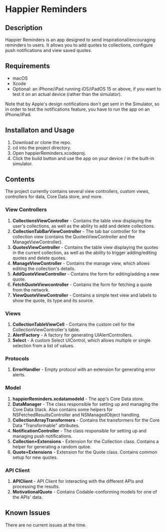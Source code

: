 #  Happier Reminders

## Description

Happier Reminders is an app designed to send inspirational/encouraging reminders to users. It allows you to add quotes to collections, configure push notifications and view saved quotes.

## Requirements

- macOS
- Xcode
- Optional: an iPhone/iPad running iOS/iPadOS 15 or above, if you want to test it on an actual device (rather than the simulator).

Note that by Apple's design notifications don't get sent in the Simulator, so in order to test the notifications feature, you have to run the app on an iPhone/iPad.

## Installaton and Usage

1. Download or clone the repo.
2. cd into the project directory.
3. Open happierReminders.xcodeproj.
4. Click the build button and use the app on your device / in the built-in simulator.

## Contents

The project currently contains several view controllers, custom views, controllers for data, Core Data store, and more.

### View Controllers

1. **CollectionsViewController** - Contains the table view displaying the user's collections, as well as the ability to add and delete collections.
2. **CollectionTabBarViewController** - The tab bar controller for the collection view (contains the QuotesViewController and the ManageViewController).
3. **QuotesViewController** - Contains the table view displaying the quotes in the current collection, as well as the ability to trigger adding/editing quotes and delete quotes.
4. **ManageViewController** - Contains the manage view, which allows editing the collection's details.
5. **AddQuoteViewController** - Contains the form for editing/adding a new quote.
6. **FetchQuoteViewcontroller** - Contains the form for fetching a quote from the network.
7. **ViewQuoteViewController** - Contains a simple text view and labels to show the quote, its type and its source.

### Views

1. **CollectionTableViewCell** - Contains the custom cell for the CollectionViewController's table.
2. **AlertFactory** - A factory for generating UIAlertControllers.
3. **Select** - A custom Select UIControl, which allows multiple or single selection from a list of values.

### Protocols

1. **ErrorHandler** - Empty protocol with an extension for generating error alerts.

### Model

1. **happierReminders.xcdatamodeld** - The app's Core Data store.
2. **DataManager** - The class responsible for setting up and managing the Core Data Stack. Also contains some helpers for NSFetchedResultsController and NSManagedObject handling.
3. **CollectionArrayTransformers** - Contains the transformers for the Core Data "Transformable" attributes.
4. **NotificationController** - The class responsible for setting up and managing push notifications.
5. **Collection+Extensions** - Extension for the Collection class. Contains a helper for generating a random qutoe.
6. **Quote+Extensions** - Extension for the Quote class. Contains common setup for new quotes.

### API Client

1. **APIClient** - API Client for interacting with the different APIs and processing the results.
2. **MotivationalQuote** - Contains Codable-conforming models for one of the APIs' data.

## Known Issues

There are no current issues at the time.
